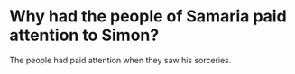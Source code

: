 # Why had the people of Samaria paid attention to Simon?

The people had paid attention when they saw his sorceries.
